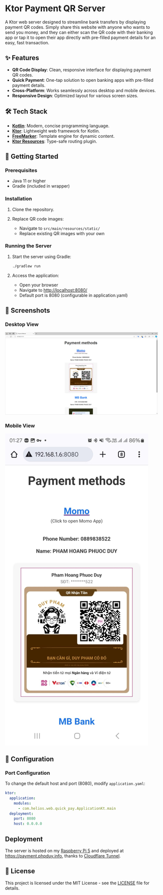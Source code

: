 # Ktor Payment QR Server

A Ktor web server designed to streamline bank transfers by displaying payment QR codes. Simply share this website with anyone who wants to send you money, and they can either scan the QR code with their banking app or tap it to open their app directly with pre-filled payment details for an easy, fast transaction.

## ✨ Features

- **QR Code Display**: Clean, responsive interface for displaying payment QR codes.
- **Quick Payment**: One-tap solution to open banking apps with pre-filled payment details.
- **Cross-Platform**: Works seamlessly across desktop and mobile devices.
- **Responsive Design**: Optimized layout for various screen sizes.

## 🛠️ Tech Stack

- **[Kotlin](https://github.com/JetBrains/kotlin)**: Modern, concise programming language.
- **[Ktor](https://github.com/ktorio/ktor)**: Lightweight web framework for Kotlin.
- **[FreeMarker](https://ktor.io/docs/server-freemarker.html)**: Template engine for dynamic content.
- **[Ktor Resources](https://ktor.io/docs/server-resources.html)**: Type-safe routing plugin.

## 🚀 Getting Started

### Prerequisites

- Java 11 or higher
- Gradle (included in wrapper)

### Installation

1. Clone the repository.

2. Replace QR code images:
   - Navigate to `src/main/resources/static/`
   - Replace existing QR images with your own

### Running the Server

1. Start the server using Gradle:
   ```bash
   ./gradlew run
   ```

2. Access the application:
   - Open your browser
   - Navigate to [http://localhost:8080/](http://localhost:8080/)
   - Default port is 8080 (configurable in application.yaml)

## 📱 Screenshots

### Desktop View
![Desktop Screenshot](screenshots/screenshot_web.png)

### Mobile View
![Mobile Screenshot](screenshots/screenshot_mobile.jpg)

## 🔧 Configuration

### Port Configuration
To change the default host and port (8080), modify `application.yaml`:

```yaml
ktor:
  application:
    modules:
      - com.helios.web.quick_pay.ApplicationKt.main
  deployment:
    port: 8080
    host: 0.0.0.0

```

## Deployment
The server is hosted on my [Raspberry Pi 5](https://www.raspberrypi.com/products/raspberry-pi-5/) and deployed at https://payment.phpduy.info, thanks to [Cloudflare Tunnel](https://www.cloudflare.com/en-gb/products/tunnel/).

## 📄 License

This project is licensed under the MIT License - see the [LICENSE](LICENSE) file for details.
